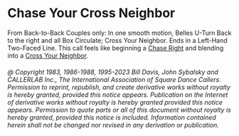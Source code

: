 # Chase Your Cross Neighbor

From Back-to-Back Couples only: 
In one smooth motion, Belles U-Turn Back to the right and all
Box Circulate; 
Cross Your Neighbor. 
Ends in a Left-Hand Two-Faced Line. This call feels like beginning a
[Chase Right](../plus/chase_right.md) and blending into a 
[Cross Your Neighbor](cross_your_neighbor.md).

###### @ Copyright 1983, 1986-1988, 1995-2023 Bill Davis, John Sybalsky and CALLERLAB Inc., The International Association of Square Dance Callers. Permission to reprint, republish, and create derivative works without royalty is hereby granted, provided this notice appears. Publication on the Internet of derivative works without royalty is hereby granted provided this notice appears. Permission to quote parts or all of this document without royalty is hereby granted, provided this notice is included. Information contained herein shall not be changed nor revised in any derivation or publication.